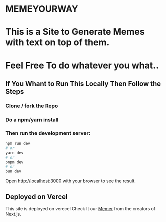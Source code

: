 # MEMEYOURWAY

# This is a  Site to Generate Memes with text on top of them.

# Feel Free To do whatever you what..


## If You Whant to Run This Locally Then Follow the Steps
### Clone / fork the Repo 

### Do a npm/yarn install 

### Then run the development server:

```bash
npm run dev
# or
yarn dev
# or
pnpm dev
# or
bun dev
```

Open [http://localhost:3000](http://localhost:3000) with your browser to see the result.


## Deployed on Vercel

This site is deployed on verecel Check It our [Memer](memer-chi.vercel.app) from the creators of Next.js.

